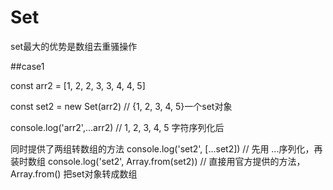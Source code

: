 # Set

set最大的优势是数组去重骚操作

##case1

const arr2 = [1, 2, 2, 3, 3, 4, 4, 5]

const set2 = new Set(arr2) // {1, 2, 3, 4, 5}一个set对象

console.log('arr2',...arr2) // 1, 2, 3, 4, 5 字符序列化后

同时提供了两组转数组的方法
console.log('set2', [...set2]) // 先用 ...序列化，再装时数组
console.log('set2', Array.from(set2)) // 直接用官方提供的方法，Array.from() 把set对象转成数组
